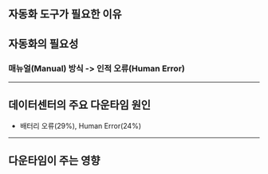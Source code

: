 ## **자동화 도구가 필요한 이유**
## 자동화의 필요성
### 매뉴얼(Manual) 방식 -> 인적 오류(Human Error)
---
## 데이터센터의 주요 다운타임 원인
- 배터리 오류(29%), Human Error(24%)

---
## 다운타임이 주는 영향
